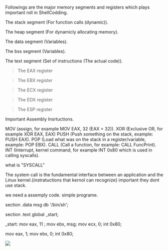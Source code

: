 
Followings are the major memory segments and registers which plays important roll in ShellCodding. 

  The stack segment (For function calls (dynamic)).
  
  The heap segment (For dynamicly allocating memory).
  
  The data segment (Variables).
  
  The bss segment (Variables).
  
  The text segment (Set of instructions (The actual code)).
  
  
  >The EAX register
  
  >The EBX register
  
  >The ECX register
  
  >The EDX register
  
  >The ESP register
  
  
  Important Assembly Insrtuctions.
  
  MOV (assign, for example MOV EAX, 32 (EAX = 32)).
  XOR (Exclusive OR, for example XOR EAX, EAX)
  PUSH (Push something on the stack, example: PUSH EAX).
  POP (Load what was on the stack in a register/variable, example: POP EBX).
  CALL (Call a function, for example: CALL FuncPrint).
  INT (Interrupt, kernel command, for example INT 0x80 which is used in calling syscalls).
  
  what is "SYSCALL"
   
   The system call is the fundamental interface between an application and the Linux kernel.{instratuctions that kernol can recognize}
   important they dont use stack.
   
   we need a assemply code.
   simple programe.
   
 section .data
   msg db '/bin/sh';
 
section .text
  global _start;
 
_start:
  mov eax, 11 ;
  mov ebx, msg;
  mov ecx, 0;
  int 0x80;
 
  mov eax, 1;
  mov ebx, 0; 
  int 0x80; 
   
   
   
   ![](folder_name/image.jpg)
   
   
   
   
   
  
  
  
  
